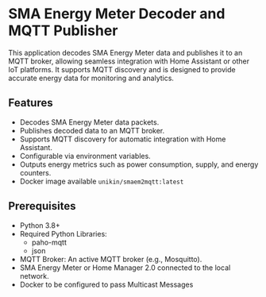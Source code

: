 # SMA Energy Meter Decoder and MQTT Publisher

This application decodes SMA Energy Meter data and publishes it to an MQTT broker, allowing seamless integration with Home Assistant or other IoT platforms. It supports MQTT discovery and is designed to provide accurate energy data for monitoring and analytics.

## Features

- Decodes SMA Energy Meter data packets.
- Publishes decoded data to an MQTT broker.
- Supports MQTT discovery for automatic integration with Home Assistant.
- Configurable via environment variables.
- Outputs energy metrics such as power consumption, supply, and energy counters.
- Docker image available `unikin/smaem2mqtt:latest`

## Prerequisites
- Python 3.8+
- Required Python Libraries:
  - paho-mqtt
  - json
- MQTT Broker: An active MQTT broker (e.g., Mosquitto).
- SMA Energy Meter or Home Manager 2.0 connected to the local network.
- Docker to be configured to pass Multicast Messages
